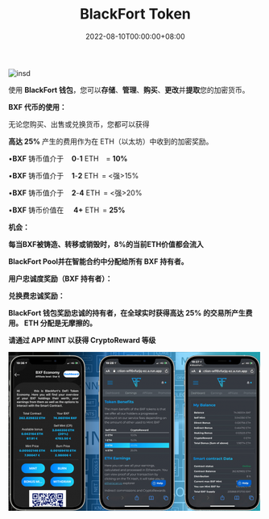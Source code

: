﻿---
title: "BlackFort Token"
description: "该 DAPP 使用户能够通过实用程序进入 BlackFort 代币经济，并有机会参与平台的发展"
date: 2022-08-10T00:00:00+08:00
lastmod: 2022-08-10T00:00:00+08:00
draft: false
authors: ["crazyxuanshao"]
featuredImage: "blackfort-token.png"
tags: ["DeFi","BlackFort Token"]
categories: ["nfts"]
nfts: ["DeFi"]
blockchain: "ETH"
website: "https://blackfort.exchange/?utm_source=DappRadar&utm_medium=deeplink&utm_campaign=visit-website"
twitter: "https://twitter.com/BlackFortwallet"
discord: ""
telegram: "https://t.me/BlackFortWallet"
github: ""
youtube: "https://www.youtube.com/channel/UC0ZP0zK5SJRNQ1lVtAgRHqQ"
twitch: ""
facebook: "https://www.facebook.com/BlackfortWalletExchange"
instagram: "https://www.linkedin.com/company/34603749"
reddit: ""
medium: "https://medium.com/@blackfortwallet"
steam: ""
gitbook: ""
googleplay: ""
appstore: "https://blackfort.exchange/?utm_source=DappRadar&utm_medium=deeplink&utm_campaign=visit-website"
status: "Live"
weight: 
lightgallery: true
toc: true
pinned: false
recommend: false
recommend1: false

---

![insd](\insd.png)

<p>使用 <strong>BlackFort 钱包</strong>，您可以<strong>存储</strong>、<strong>管理</strong>、<strong>购买</strong>、<strong>更改</strong>并<strong>提取</strong>您的加密货币。</p>
<p><strong>BXF 代币的使用：</strong></p>
<p>无论您购买、出售或兑换货币，您都可以获得</p>
<p><strong>高达 25% </strong>产生的费用作为在 ETH（以太坊）中收到的加密奖励。</p>
<p>•<strong>BXF</strong> 铸币值介于 &nbsp;&nbsp;&nbsp;<strong>0</strong>-<strong>1</strong> ETH <strong>&nbsp;&nbsp;</strong> = <strong>10%</strong></p>
<p>•<strong>BXF</strong> 铸币值介于 &nbsp;&nbsp;&nbsp;<strong>1</strong>-<strong>2</strong> ETH<strong> &nbsp;</strong>= <强>15%</strong></p>
<p>•<strong>BXF</strong> 铸币值介于 &nbsp;&nbsp;&nbsp;<strong>2</strong>-<strong>4</strong> ETH<strong> &nbsp;</strong>= <强>20%</strong></p>
<p>•<strong>BXF</strong> 铸币价值在 &nbsp;&nbsp;&nbsp;&nbsp;<strong>4+</strong> ETH<strong> &nbsp;</strong>= <strong>25%</强></p>
<p><strong>机会：</strong></p>
<p>每当<strong>BXF</strong>被铸造、转移或销毁时，8%的当前ETH价值都会流入</p>
<p><strong>BlackFort Pool</strong>并在智能合约中分配给所有 BXF 持有者。</p>
<p><strong>用户忠诚度奖励（BXF 持有者）：</strong></p>
<p>兑换费忠诚奖励：</p>
<p>BlackFort 钱包奖励忠诚的持有者，在全球实时获得高达 25% 的交易所产生费用。 ETH 分配是无摩擦的。</p>
<p>请通过 APP MINT 以获得 CryptoReward 等级</p>

![ds](ds.png)